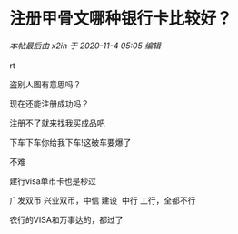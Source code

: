 # 注册甲骨文哪种银行卡比较好？


<i class="pstatus"> 本帖最后由 x2in 于 2020-11-4 05:05 编辑 </i><br />
<br />
rt

盗别人图有意思吗？

现在还能注册成功吗？

注册不了就来找我买成品吧<img src="static/image/smiley/default/lol.gif" smilieid="12" border="0" alt="" />

下车下车你给我下车!这破车要爆了

不难

建行visa单币卡也是秒过

广发双币 兴业双币，中信 建设&nbsp;&nbsp;中行 工行，全都不行

农行的VISA和万事达的，都过了
